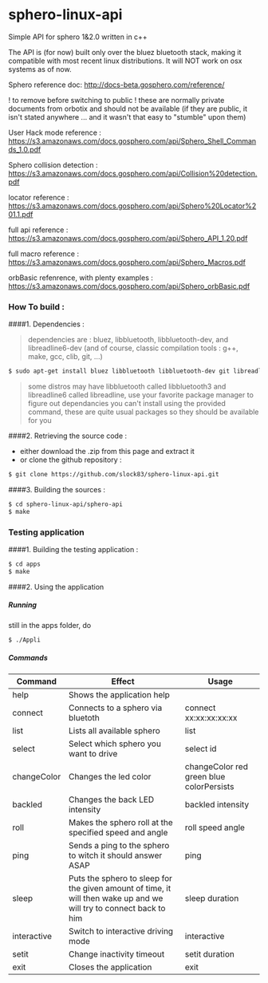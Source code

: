 # sphero-linux-api
Simple API for sphero 1&amp;2.0 written in c++

The API is (for now) built only over the bluez bluetooth stack, making it compatible with most recent linux distributions. It will NOT work on osx systems as of now.

Sphero reference doc: http://docs-beta.gosphero.com/reference/ 

! to remove before switching to public ! these are normally private documents from orbotix and should not be available (if they are public, it isn't stated anywhere ... and it wasn't that easy to "stumble" upon them)

User Hack mode reference : https://s3.amazonaws.com/docs.gosphero.com/api/Sphero_Shell_Commands_1.0.pdf

Sphero collision detection : https://s3.amazonaws.com/docs.gosphero.com/api/Collision%20detection.pdf

locator reference : https://s3.amazonaws.com/docs.gosphero.com/api/Sphero%20Locator%201.1.pdf

full api reference : https://s3.amazonaws.com/docs.gosphero.com/api/Sphero_API_1.20.pdf

full macro reference : https://s3.amazonaws.com/docs.gosphero.com/api/Sphero_Macros.pdf

orbBasic refenrence, with plenty examples : https://s3.amazonaws.com/docs.gosphero.com/api/Sphero_orbBasic.pdf



### How To build :
####1. Dependencies : 

  > dependencies are : bluez, libbluetooth, libbluetooth-dev, and libreadline6-dev (and of course, classic compilation tools : g++, make, gcc, clib, git, ...)

  ```sh
  $ sudo apt-get install bluez libbluetooth libbluetooth-dev git libreadline6-dev
  ```
  
  > some distros may have libbluetooth called libbluetooth3 and libreadline6 called libreadline, use your favorite package manager to figure out dependancies you can't install using the provided command, these are quite usual packages so they should be available for you

####2. Retrieving the source code : 

  * either download the .zip from this page and extract it
  * or clone the github repository :
 
  ```sh
  $ git clone https://github.com/slock83/sphero-linux-api.git
  ```

####3. Building the sources : 

  ```sh
  $ cd sphero-linux-api/sphero-api
  $ make
  ```
  
### Testing application

####1. Building the testing application : 

  ```sh
  $ cd apps
  $ make
  ```

####2. Using the application

##### Running
	
still in the apps folder, do
	
  ```sh
  $ ./Appli
  ```

##### Commands

| Command | Effect | Usage |
| ----- | ----- | ----- |
help | Shows the application help |
connect | Connects to a sphero via bluetoth | connect xx:xx:xx:xx:xx |
list | Lists all available sphero | list |
select | Select which sphero you want to drive | select id |
changeColor | Changes the led color | changeColor red green blue colorPersists |
backled | Changes the back LED intensity | backled intensity |
roll | Makes the sphero roll at the specified speed and angle | roll speed angle |
ping | Sends a ping to the sphero to witch it should answer ASAP | ping |
sleep | Puts the sphero to sleep for the given amount of time, it will then wake up and we will try to connect back to him | sleep duration |
interactive | Switch to interactive driving mode | interactive |
setit | Change inactivity timeout | setit duration |
exit | Closes the application | exit |